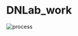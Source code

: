 # DNLab_work

![process](https://user-images.githubusercontent.com/68725978/119938181-f765b600-bfc6-11eb-823e-956669c617e0.png)

